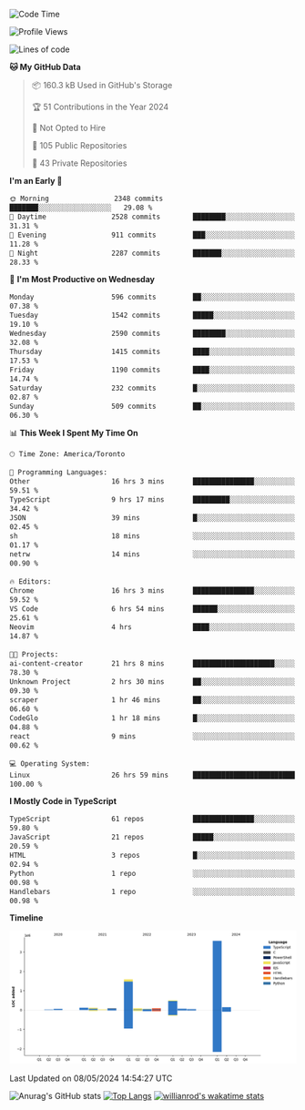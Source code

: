 <!--START_SECTION:waka-->
![Code Time](http://img.shields.io/badge/Code%20Time-1%2C530%20hrs%2017%20mins-blue)

![Profile Views](http://img.shields.io/badge/Profile%20Views-0-blue)

![Lines of code](https://img.shields.io/badge/From%20Hello%20World%20I%27ve%20Written-6.5%20million%20lines%20of%20code-blue)

**🐱 My GitHub Data** 

> 📦 160.3 kB Used in GitHub's Storage 
 > 
> 🏆 51 Contributions in the Year 2024
 > 
> 🚫 Not Opted to Hire
 > 
> 📜 105 Public Repositories 
 > 
> 🔑 43 Private Repositories 
 > 
**I'm an Early 🐤** 

```text
🌞 Morning                2348 commits        ███████░░░░░░░░░░░░░░░░░░   29.08 % 
🌆 Daytime                2528 commits        ████████░░░░░░░░░░░░░░░░░   31.31 % 
🌃 Evening                911 commits         ███░░░░░░░░░░░░░░░░░░░░░░   11.28 % 
🌙 Night                  2287 commits        ███████░░░░░░░░░░░░░░░░░░   28.33 % 
```
📅 **I'm Most Productive on Wednesday** 

```text
Monday                   596 commits         ██░░░░░░░░░░░░░░░░░░░░░░░   07.38 % 
Tuesday                  1542 commits        █████░░░░░░░░░░░░░░░░░░░░   19.10 % 
Wednesday                2590 commits        ████████░░░░░░░░░░░░░░░░░   32.08 % 
Thursday                 1415 commits        ████░░░░░░░░░░░░░░░░░░░░░   17.53 % 
Friday                   1190 commits        ████░░░░░░░░░░░░░░░░░░░░░   14.74 % 
Saturday                 232 commits         █░░░░░░░░░░░░░░░░░░░░░░░░   02.87 % 
Sunday                   509 commits         ██░░░░░░░░░░░░░░░░░░░░░░░   06.30 % 
```


📊 **This Week I Spent My Time On** 

```text
🕑︎ Time Zone: America/Toronto

💬 Programming Languages: 
Other                    16 hrs 3 mins       ███████████████░░░░░░░░░░   59.51 % 
TypeScript               9 hrs 17 mins       █████████░░░░░░░░░░░░░░░░   34.42 % 
JSON                     39 mins             █░░░░░░░░░░░░░░░░░░░░░░░░   02.45 % 
sh                       18 mins             ░░░░░░░░░░░░░░░░░░░░░░░░░   01.17 % 
netrw                    14 mins             ░░░░░░░░░░░░░░░░░░░░░░░░░   00.90 % 

🔥 Editors: 
Chrome                   16 hrs 3 mins       ███████████████░░░░░░░░░░   59.52 % 
VS Code                  6 hrs 54 mins       ██████░░░░░░░░░░░░░░░░░░░   25.61 % 
Neovim                   4 hrs               ████░░░░░░░░░░░░░░░░░░░░░   14.87 % 

🐱‍💻 Projects: 
ai-content-creator       21 hrs 8 mins       ████████████████████░░░░░   78.30 % 
Unknown Project          2 hrs 30 mins       ██░░░░░░░░░░░░░░░░░░░░░░░   09.30 % 
scraper                  1 hr 46 mins        ██░░░░░░░░░░░░░░░░░░░░░░░   06.60 % 
CodeGlo                  1 hr 18 mins        █░░░░░░░░░░░░░░░░░░░░░░░░   04.88 % 
react                    9 mins              ░░░░░░░░░░░░░░░░░░░░░░░░░   00.62 % 

💻 Operating System: 
Linux                    26 hrs 59 mins      █████████████████████████   100.00 % 
```

**I Mostly Code in TypeScript** 

```text
TypeScript               61 repos            ███████████████░░░░░░░░░░   59.80 % 
JavaScript               21 repos            █████░░░░░░░░░░░░░░░░░░░░   20.59 % 
HTML                     3 repos             █░░░░░░░░░░░░░░░░░░░░░░░░   02.94 % 
Python                   1 repo              ░░░░░░░░░░░░░░░░░░░░░░░░░   00.98 % 
Handlebars               1 repo              ░░░░░░░░░░░░░░░░░░░░░░░░░   00.98 % 
```



**Timeline**

![Lines of Code chart](https://raw.githubusercontent.com/wise-introvert/wise-introvert/master/assets/bar_graph.png)


 Last Updated on 08/05/2024 14:54:27 UTC
<!--END_SECTION:waka-->

![Anurag's GitHub stats](https://github-readme-stats.vercel.app/api?username=wise-introvert&count_private=true&show_icons=true)
[![Top Langs](https://github-readme-stats.vercel.app/api/top-langs/?username=wise-introvert&langs_count=10)](https://github.com/anuraghazra/github-readme-stats)
[![willianrod's wakatime stats](https://github-readme-stats.vercel.app/api/wakatime?username=wiseintrovert)](https://github.com/anuraghazra/github-readme-stats)
